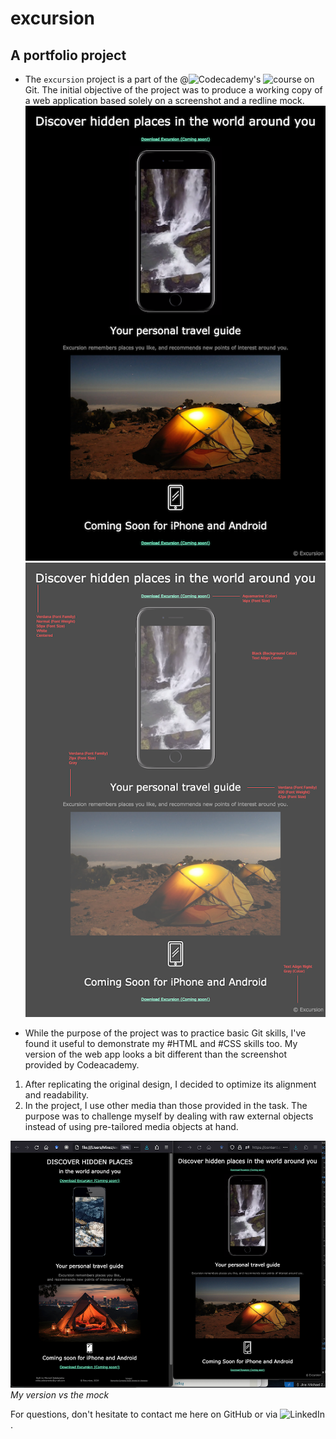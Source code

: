 # excursion
## A portfolio project

 - The `excursion` project is a part of the @![Codecademy's](https://github.com/Codecademy) ![course](https://www.codecademy.com/enrolled/courses/learn-git) on Git.
The initial objective of the project was to produce a working copy of a web application based solely on a screenshot and a redline mock.
![](/resources/excursion-mock-small.png) ![](/resources/excursion_redline-small.png)


- While the purpose of the project was to practice basic Git skills, I've found it useful to demonstrate my #HTML and #CSS skills too.
My version of the web app looks a bit different than the screenshot provided by Codeacademy.
1. After replicating the original design, I decided to optimize its alignment and readability.
2. In the project, I use other media than those provided in the task. The purpose was to challenge myself by dealing with raw external objects instead of using pre-tailored media objects at hand.

![](/resources/compare.png)
*My version vs the mock*

For questions, don't hesitate to contact me here on GitHub or via ![LinkedIn](https://www.linkedin.com/in/mikezolo/).

